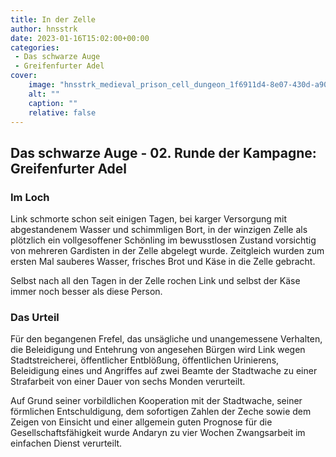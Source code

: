 ```yaml
---
title: In der Zelle
author: hnsstrk
date: 2023-01-16T15:02:00+00:00
categories:
 - Das schwarze Auge
 - Greifenfurter Adel
cover:
    image: "hnsstrk_medieval_prison_cell_dungeon_1f6911d4-8e07-430d-a903-7b225b53001f-768x512.png"
    alt: ""
    caption: ""
    relative: false
---
```


## Das schwarze Auge - 02. Runde der Kampagne: Greifenfurter Adel

### Im Loch

Link schmorte schon seit einigen Tagen, bei karger Versorgung mit abgestandenem Wasser und schimmligen Bort, in der winzigen Zelle als plötzlich ein vollgesoffener Schönling im bewusstlosen Zustand vorsichtig von mehreren Gardisten in der Zelle abgelegt wurde. Zeitgleich wurden zum ersten Mal sauberes Wasser, frisches Brot und Käse in die Zelle gebracht.

Selbst nach all den Tagen in der Zelle rochen Link und selbst der Käse immer noch besser als diese Person.

### Das Urteil

Für den begangenen Frefel, das unsägliche und unangemessene Verhalten, die Beleidigung und Entehrung von angesehen Bürgen wird Link wegen Stadtstreicherei, öffentlicher Entblößung, öffentlichen Urinierens, Beleidigung eines und Angriffes auf zwei Beamte der Stadtwache zu einer Strafarbeit von einer Dauer von sechs Monden verurteilt.

Auf Grund seiner vorbildlichen Kooperation mit der Stadtwache, seiner förmlichen Entschuldigung, dem sofortigen Zahlen der Zeche sowie dem Zeigen von Einsicht und einer allgemein guten Prognose für die Gesellschaftsfähigkeit wurde Andaryn zu vier Wochen Zwangsarbeit im einfachen Dienst verurteilt.